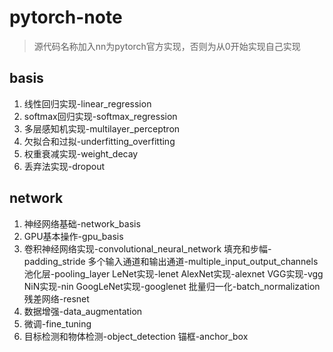 # pytorch-note
> 源代码名称加入nn为pytorch官方实现，否则为从0开始实现自己实现
## basis
1. 线性回归实现-linear_regression
2. softmax回归实现-softmax_regression
3. 多层感知机实现-multilayer_perceptron
4. 欠拟合和过拟-underfitting_overfitting
5. 权重衰减实现-weight_decay
6. 丢弃法实现-dropout
## network
1. 神经网络基础-network_basis
2. GPU基本操作-gpu_basis
3.  卷积神经网络实现-convolutional_neural_network
    填充和步幅-padding_stride
    多个输入通道和输出通道-multiple_input_output_channels
    池化层-pooling_layer 
    LeNet实现-lenet
    AlexNet实现-alexnet
    VGG实现-vgg
    NiN实现-nin
    GoogLeNet实现-googlenet
    批量归一化-batch_normalization
    残差网络-resnet
4. 数据增强-data_augmentation
5. 微调-fine_tuning
6.  目标检测和物体检测-object_detection
    锚框-anchor_box